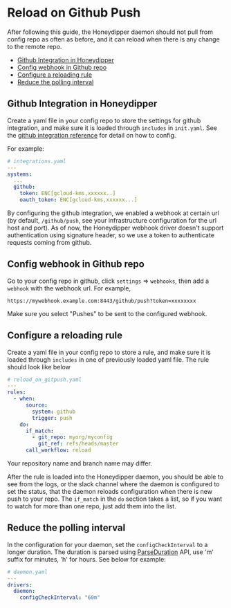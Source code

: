 # Reload on Github Push

After following this guide, the Honeydipper daemon should not pull from config repo as often as before, and it can reload when there is any change to the remote repo.

<!-- toc -->

- [Github Integration in Honeydipper](#github-integration-in-honeydipper)
- [Config webhook in Github repo](#config-webhook-in-github-repo)
- [Configure a reloading rule](#configure-a-reloading-rule)
- [Reduce the polling interval](#reduce-the-polling-interval)

<!-- tocstop -->

## Github Integration in Honeydipper

Create a yaml file in your config repo to store the settings for github integration, and make sure it is loaded through `includes` in `init.yaml`. See the [github integration reference](https://honeydipper-sphinx.readthedocs.io/en/latest/essentials.html#github) for detail on how to config. 

For example:

```yaml
# integrations.yaml
---
systems:
  ...
  github:
    token: ENC[gcloud-kms,xxxxxx..]
    oauth_token: ENC[gcloud-kms,xxxxxx...]
```

By configuring the github integration, we enabled a webhook at certain url (by default, `/github/push`, see your infrastructure configuration for the url host and port). As of now, the Honeydipper webhook driver doesn't support authentication using signature header, so we use a token to authenticate requests coming from github.

## Config webhook in Github repo

Go to your config repo in github, click `settings` => `webhooks`, then add a `webhook` with the webhook url.  For example,

```
https://mywebhook.example.com:8443/github/push?token=xxxxxxxx
``` 

Make sure you select "Pushes" to be sent to the configured webhook.

## Configure a reloading rule

Create a yaml file in your config repo to store a rule, and make sure it is loaded through `includes` in one of previously loaded yaml file. The rule should look like below

```yaml
# reload_on_gitpush.yaml
---
rules:
  - when:
      source:
        system: github
        trigger: push
    do:
      if_match:
        - git_repo: myorg/myconfig
          git_ref: refs/heads/master
      call_workflow: reload
```
Your repository name and branch name may differ.

After the rule is loaded into the Honeydipper daemon, you should be able to see from the logs, or the slack channel where the daemon is configured to set the status, that the daemon reloads configuration when there is new push to your repo. The `if_match` in the `do` section
takes a list, so if you want to watch for more than one repo, just add them into the list.

## Reduce the polling interval

In the configuration for your daemon, set the `configCheckInterval` to a longer duration. The duration is parsed using [ParseDuration](https://golang.org/pkg/time/#ParseDuration) API,  use 'm' suffix for minutes, 'h' for hours. See below for example:

```yaml
# daemon.yaml
---
drivers:
  daemon:
    configCheckInterval: "60m"
```
